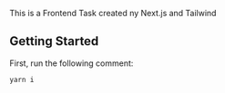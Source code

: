 This is a Frontend Task created ny Next.js and Tailwind
## Getting Started

First, run the following comment:

```bash
yarn i
```


